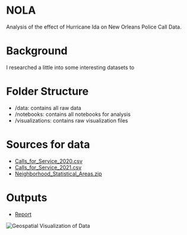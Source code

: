 # NOLA
Analysis of the effect of Hurricane Ida on New Orleans Police Call Data.

# Background
I researched a little into some interesting datasets to 

# Folder Structure
* /data: contains all raw data
* /notebooks: contains all notebooks for analysis
* /visualizations: contains raw visualization files

# Sources for data
* [Calls_for_Service_2020.csv](https://data.nola.gov/Public-Safety-and-Preparedness/Call-for-Service-2020/hp7u-i9hf)
* [Calls_for_Service_2021.csv](https://data.nola.gov/Public-Safety-and-Preparedness/Calls-for-Service-2021/3pha-hum9)
* [Neighborhood_Statistical_Areas.zip](https://portal-nolagis.opendata.arcgis.com/datasets/neighborhood-statistical-areas/explore)

# Outputs
* [Report](https://docs.google.com/document/d/1tx8hoUCIq-HMBBk_C7yV6BQ83qppxy34EFUpBETmJfI)

![Geospatial Visualization of Data](/visualizations/final/temporal.gif)
